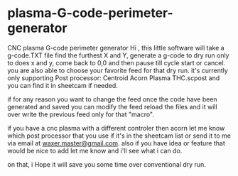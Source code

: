 # plasma-G-code-perimeter-generator
CNC plasma G-code perimeter generator
Hi ,
this little software will take a g-code.TXT file find the furthest X and Y, generate a g-code to dry run only to does x and y, come back to 0,0 and then pause till cycle start or cancel.
you are also able to choose your favorite feed for that dry run.
it's currently only supporting Post processor: Centroid Acorn Plasma THC.scpost and you can find it in sheetcam if needed.

if for any reason you want to change the feed once the code have been generated and saved you can modify the feed reload the files and it will over write the previous feed only for that "macro". 


if you have a cnc plasma with a different controler then acorn let me know which post processor that you use if it's in the sheetcam list or send it to me via email at waxer.master@gmail.com.
also if you have idea or feature that would be nice to add let me know and i'll see what i can do. 

on that, i Hope it will save you some time over conventional dry run.

